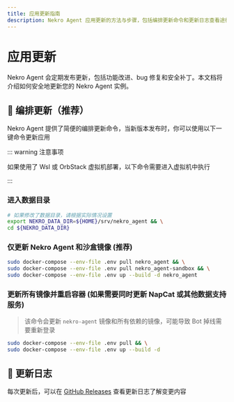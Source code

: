```yaml
---
title: 应用更新指南
description: Nekro Agent 应用更新的方法与步骤，包括编排更新命令和更新日志查看途径
---
```


# 应用更新

Nekro Agent 会定期发布更新，包括功能改进、bug 修复和安全补丁。本文档将介绍如何安全地更新您的 Nekro Agent 实例。

## 🚀 编排更新（推荐）

Nekro Agent 提供了简便的编排更新命令，当新版本发布时，你可以使用以下一键命令更新应用

::: warning 注意事项

如果使用了 Wsl 或 OrbStack 虚拟机部署，以下命令需要进入虚拟机中执行

:::

### 进入数据目录

```bash
# 如果修改了数据目录，请根据实际情况设置
export NEKRO_DATA_DIR=${HOME}/srv/nekro_agent && \
cd ${NEKRO_DATA_DIR}
```

### 仅更新 Nekro Agent 和沙盒镜像 (推荐)

```bash
sudo docker-compose --env-file .env pull nekro_agent && \
sudo docker-compose --env-file .env pull nekro_agent-sandbox && \
sudo docker-compose --env-file .env up --build -d nekro_agent
```

### 更新所有镜像并重启容器 (如果需要同时更新 NapCat 或其他数据支持服务)

> 该命令会更新 `nekro-agent` 镜像和所有依赖的镜像，可能导致 Bot 掉线需要重新登录

```bash
sudo docker-compose --env-file .env pull && \
sudo docker-compose --env-file .env up --build -d
```

## 📝 更新日志

每次更新后，可以在 [GitHub Releases](https://github.com/KroMiose/nekro-agent/releases) 查看更新日志了解变更内容
